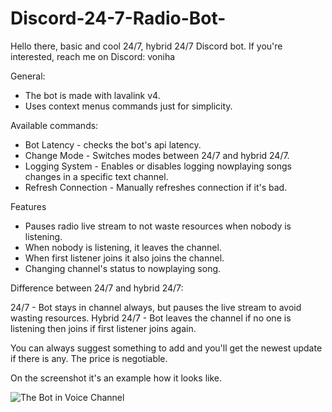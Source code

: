 # Discord-24-7-Radio-Bot-
Hello there, basic and cool 24/7, hybrid 24/7 Discord bot. If you're interested, reach me on Discord: voniha

General:
- The bot is made with lavalink v4.
- Uses context menus commands just for simplicity.

Available commands:
- Bot Latency - checks the bot's api latency.
- Change Mode - Switches modes between 24/7 and hybrid 24/7.
- Logging System - Enables or disables logging nowplaying songs changes in a specific text channel.
- Refresh Connection - Manually refreshes connection if it's bad.

Features
- Pauses radio live stream to not waste resources when nobody is listening.
- When nobody is listening, it leaves the channel.
- When first listener joins it also joins the channel.
- Changing channel's status to nowplaying song.

Difference between 24/7 and hybrid 24/7:

24/7 - Bot stays in channel always, but pauses the live stream to avoid wasting resources.
Hybrid 24/7 - Bot leaves the channel if no one is listening then joins if first listener joins again.

You can always suggest something to add and you'll get the newest update if there is any. The price is negotiable.

On the screenshot it's an example how it looks like.

![The Bot in Voice Channel](https://i.imgur.com/2gBcOt6.png)
